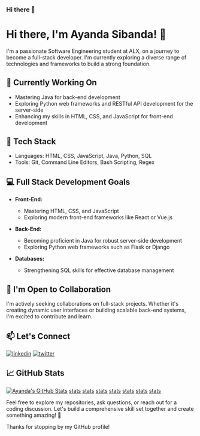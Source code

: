 ### Hi there 👋

# Hi there, I'm Ayanda Sibanda! 👋

I'm a passionate Software Engineering student at ALX, on a journey to become a full-stack developer. I'm currently exploring a diverse range of technologies and frameworks to build a strong foundation.

## 🔭 Currently Working On

- Mastering Java for back-end development
- Exploring Python web frameworks and RESTful API development for the server-side
- Enhancing my skills in HTML, CSS, and JavaScript for front-end development

## 🌱 Tech Stack

- Languages: HTML, CSS, JavaScript, Java, Python, SQL
- Tools: Git, Command Line Editors, Bash Scripting, Regex

## 💻 Full Stack Development Goals

- **Front-End:**
  - Mastering HTML, CSS, and JavaScript
  - Exploring modern front-end frameworks like React or Vue.js

- **Back-End:**
  - Becoming proficient in Java for robust server-side development
  - Exploring Python web frameworks such as Flask or Django

- **Databases:**
  - Strengthening SQL skills for effective database management

## 👯 I'm Open to Collaboration

I'm actively seeking collaborations on full-stack projects. Whether it's creating dynamic user interfaces or building scalable back-end systems, I'm excited to contribute and learn.

## 📫 Let's Connect

[![linkedin](https://img.shields.io/badge/linkedin-0A66C2?style=for-the-badge&logo=linkedin&logoColor=white)](https://www.linkedin.com/in/ayanda-sibanda-754384245/)
[![twitter](https://img.shields.io/badge/twitter-1DA1F2?style=for-the-badge&logo=twitter&logoColor=white)](https://twitter.com/_Ayanda_Sibanda)

## 📈 GitHub Stats

[![Ayanda's GitHub Stats](https://github-readme-stats.vercel.app/api?username=ayandasibanda&show_icons=true&count_private=true&hide=contribs,prs)](https://github.com/ayandasibanda)
[stats](https://github-stats.com/ayandasibanda/alx-low_level_programming)
[stats](https://github-stats.com/ayandasibanda/alx-higher_level_programming)
[stats](https://github-stats.com/ayandasibanda/alx-system_engineering-devops)
[stats](https://github-stats.com/ayandasibanda/CODSOFT)
[stats](https://github-stats.com/ayandasibanda/sorting_algorithms)
[stats](https://github-stats.com/ayandasibanda/alx-pre_course)
[stats](https://github-stats.com/ayandasibanda/alx-zero_day)


Feel free to explore my repositories, ask questions, or reach out for a coding discussion. Let's build a comprehensive skill set together and create something amazing! 🚀

Thanks for stopping by my GitHub profile!
